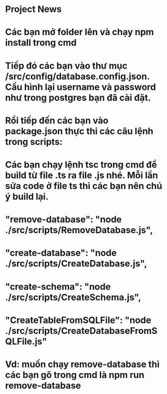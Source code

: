 # Project News

# Các bạn mở folder lên và chạy npm install trong cmd
# Tiếp đó các bạn vào thư mục /src/config/database.config.json. Cấu hình lại username và password như trong postgres bạn đã cài đặt.
# Rồi tiếp đến các bạn vào package.json thực thi các câu lệnh trong scripts: 
# Các bạn chạy lệnh tsc trong cmd để build từ file .ts ra file .js nhé. Mỗi lần sửa code ở file ts thì các bạn nên chú ý build lại.
#     "remove-database": "node ./src/scripts/RemoveDatabase.js",
#     "create-database": "node ./src/scripts/CreateDatabase.js",
#     "create-schema": "node ./src/scripts/CreateSchema.js",
#     "CreateTableFromSQLFile": "node ./src/scripts/CreateDatabaseFromSQLFile.js"
# Vd: muốn chạy remove-database thì các bạn gõ trong cmd là npm run remove-database
